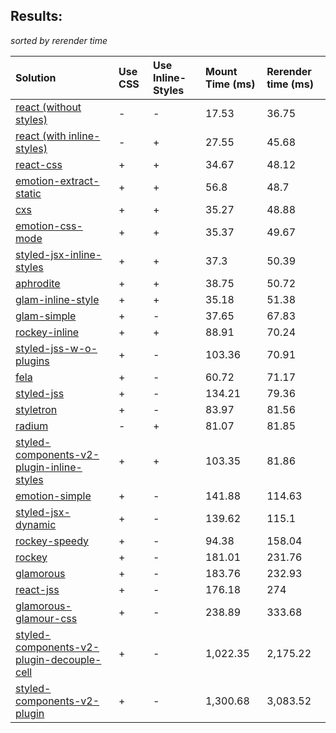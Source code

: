 ## Results:
*sorted by rerender time*

Solution | Use CSS | Use Inline-Styles | Mount Time (ms) | Rerender time (ms)
:--- | :--- | :--- | :--- | :---
[react (without styles)](https://github.com/facebook/react) | - | - | 17.53 | 36.75
[react (with inline-styles)](https://github.com/facebook/react) | - | + | 27.55 | 45.68
[react-css](https://github.com/facebook/react) | + | + | 34.67 | 48.12
[emotion-extract-static](https://github.com/tkh44/emotion) | + | + | 56.8 | 48.7
[cxs](https://github.com/jxnblk/cxs) | + | + | 35.27 | 48.88
[emotion-css-mode](https://github.com/tkh44/emotion) | + | + | 35.37 | 49.67
[styled-jsx-inline-styles](https://github.com/zeit/styled-jsx) | + | + | 37.3 | 50.39
[aphrodite](https://github.com/Khan/aphrodite) | + | + | 38.75 | 50.72
[glam-inline-style](https://github.com/threepointone/glam) | + | + | 35.18 | 51.38
[glam-simple](https://github.com/threepointone/glam) | + | - | 37.65 | 67.83
[rockey-inline](https://github.com/tuchk4/rockey) | + | + | 88.91 | 70.24
[styled-jss-w-o-plugins](https://github.com/cssinjs/styled-jss) | + | - | 103.36 | 70.91
[fela](https://github.com/rofrischmann/fela/) | + | - | 60.72 | 71.17
[styled-jss](https://github.com/cssinjs/styled-jss) | + | - | 134.21 | 79.36
[styletron](https://github.com/rtsao/styletron) | + | - | 83.97 | 81.56
[radium](https://github.com/FormidableLabs/radium) | - | + | 81.07 | 81.85
[styled-components-v2-plugin-inline-styles](https://github.com/styled-components/styled-components/tree/v2) | + | + | 103.35 | 81.86
[emotion-simple](https://github.com/threepointone/emotion) | + | - | 141.88 | 114.63
[styled-jsx-dynamic](https://github.com/zeit/styled-jsx) | + | - | 139.62 | 115.1
[rockey-speedy](https://github.com/tuchk4/rockey) | + | - | 94.38 | 158.04
[rockey](https://github.com/tuchk4/rockey) | + | - | 181.01 | 231.76
[glamorous](https://github.com/paypal/glamorous) | + | - | 183.76 | 232.93
[react-jss](https://github.com/cssinjs/react-jss) | + | - | 176.18 | 274
[glamorous-glamour-css](https://github.com/paypal/glamorous) | + | - | 238.89 | 333.68
[styled-components-v2-plugin-decouple-cell](https://github.com/styled-components/styled-components/tree/v2) | + | - | 1,022.35 | 2,175.22
[styled-components-v2-plugin](https://github.com/styled-components/styled-components/tree/v2) | + | - | 1,300.68 | 3,083.52
